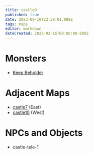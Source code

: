 ```yaml
---
title: castle9
published: true
date: 2023-09-10T22:39:01.000Z
tags: maps
editor: markdown
dateCreated: 2023-02-16T00:00:00.000Z
---
```



# Monsters
 * [Keep Beholder](/monsters/keep-beholder)

# Adjacent Maps
 * [castle7](/maps/castle7) (East)
 * [castle10](/maps/castle10) (West)

# NPCs and Objects
 * castle-tele-1
